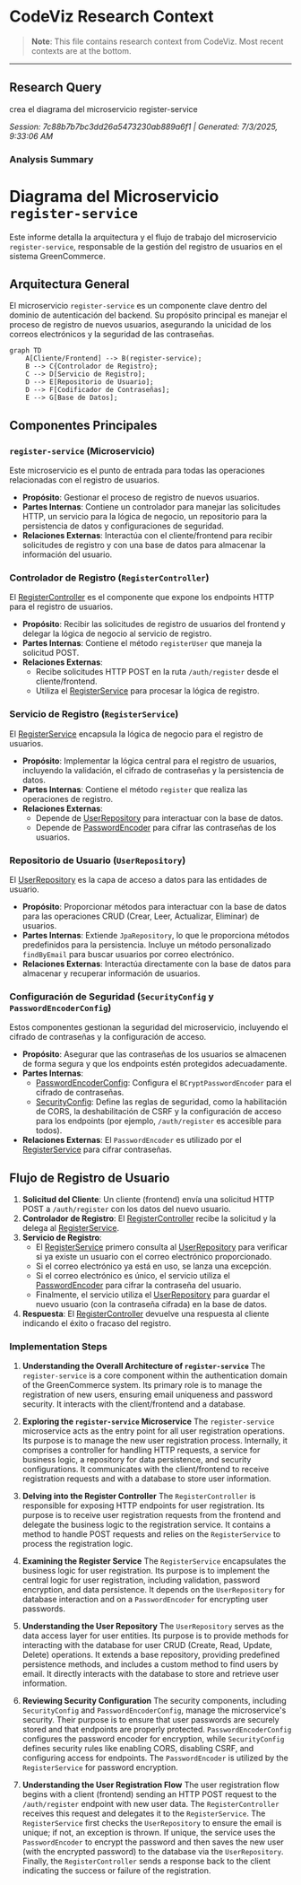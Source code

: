 # CodeViz Research Context

> **Note**: This file contains research context from CodeViz. Most recent contexts are at the bottom.

---

## Research Query

crea el diagrama del microservicio register-service

*Session: 7c88b7b7bc3dd26a5473230ab889a6f1 | Generated: 7/3/2025, 9:33:06 AM*

### Analysis Summary

# Diagrama del Microservicio `register-service`

Este informe detalla la arquitectura y el flujo de trabajo del microservicio `register-service`, responsable de la gestión del registro de usuarios en el sistema GreenCommerce.

## Arquitectura General

El microservicio `register-service` es un componente clave dentro del dominio de autenticación del backend. Su propósito principal es manejar el proceso de registro de nuevos usuarios, asegurando la unicidad de los correos electrónicos y la seguridad de las contraseñas.

```mermaid
graph TD
    A[Cliente/Frontend] --> B(register-service);
    B --> C{Controlador de Registro};
    C --> D[Servicio de Registro];
    D --> E[Repositorio de Usuario];
    D --> F[Codificador de Contraseñas];
    E --> G[Base de Datos];
```

## Componentes Principales

### **`register-service`** (Microservicio)
Este microservicio es el punto de entrada para todas las operaciones relacionadas con el registro de usuarios.
*   **Propósito**: Gestionar el proceso de registro de nuevos usuarios.
*   **Partes Internas**: Contiene un controlador para manejar las solicitudes HTTP, un servicio para la lógica de negocio, un repositorio para la persistencia de datos y configuraciones de seguridad.
*   **Relaciones Externas**: Interactúa con el cliente/frontend para recibir solicitudes de registro y con una base de datos para almacenar la información del usuario.

### **Controlador de Registro** (`RegisterController`)
El [RegisterController](file:Backend/Domains/Authentication/Register/app/register-service/src/main/java/com/greencommerce/register_service/controller/RegisterController.java) es el componente que expone los endpoints HTTP para el registro de usuarios.
*   **Propósito**: Recibir las solicitudes de registro de usuarios del frontend y delegar la lógica de negocio al servicio de registro.
*   **Partes Internas**: Contiene el método `registerUser` que maneja la solicitud POST.
*   **Relaciones Externas**:
    *   Recibe solicitudes HTTP POST en la ruta `/auth/register` desde el cliente/frontend.
    *   Utiliza el [RegisterService](file:Backend/Domains/Authentication/Register/app/register-service/src/main/java/com/greencommerce/register_service/service/RegisterService.java) para procesar la lógica de registro.

### **Servicio de Registro** (`RegisterService`)
El [RegisterService](file:Backend/Domains/Authentication/Register/app/register-service/src/main/java/com/greencommerce/register_service/service/RegisterService.java) encapsula la lógica de negocio para el registro de usuarios.
*   **Propósito**: Implementar la lógica central para el registro de usuarios, incluyendo la validación, el cifrado de contraseñas y la persistencia de datos.
*   **Partes Internas**: Contiene el método `register` que realiza las operaciones de registro.
*   **Relaciones Externas**:
    *   Depende de [UserRepository](file:Backend/Domains/Authentication/Register/app/register-service/src/main/java/com/greencommerce/register_service/repository/UserRepository.java) para interactuar con la base de datos.
    *   Depende de [PasswordEncoder](file:Backend/Domains/Authentication/Register/app/register-service/src/main/java/com/greencommerce/register_service/security/PasswordEncoderConfig.java) para cifrar las contraseñas de los usuarios.

### **Repositorio de Usuario** (`UserRepository`)
El [UserRepository](file:Backend/Domains/Authentication/Register/app/register-service/src/main/java/com/greencommerce/register_service/repository/UserRepository.java) es la capa de acceso a datos para las entidades de usuario.
*   **Propósito**: Proporcionar métodos para interactuar con la base de datos para las operaciones CRUD (Crear, Leer, Actualizar, Eliminar) de usuarios.
*   **Partes Internas**: Extiende `JpaRepository`, lo que le proporciona métodos predefinidos para la persistencia. Incluye un método personalizado `findByEmail` para buscar usuarios por correo electrónico.
*   **Relaciones Externas**: Interactúa directamente con la base de datos para almacenar y recuperar información de usuarios.

### **Configuración de Seguridad** (`SecurityConfig` y `PasswordEncoderConfig`)
Estos componentes gestionan la seguridad del microservicio, incluyendo el cifrado de contraseñas y la configuración de acceso.
*   **Propósito**: Asegurar que las contraseñas de los usuarios se almacenen de forma segura y que los endpoints estén protegidos adecuadamente.
*   **Partes Internas**:
    *   [PasswordEncoderConfig](file:Backend/Domains/Authentication/Register/app/register-service/src/main/java/com/greencommerce/register_service/security/PasswordEncoderConfig.java): Configura el `BCryptPasswordEncoder` para el cifrado de contraseñas.
    *   [SecurityConfig](file:Backend/Domains/Authentication/Register/app/register-service/src/main/java/com/greencommerce/register_service/security/SecurityConfig.java): Define las reglas de seguridad, como la habilitación de CORS, la deshabilitación de CSRF y la configuración de acceso para los endpoints (por ejemplo, `/auth/register` es accesible para todos).
*   **Relaciones Externas**: El `PasswordEncoder` es utilizado por el [RegisterService](file:Backend/Domains/Authentication/Register/app/register-service/src/main/java/com/greencommerce/register_service/service/RegisterService.java) para cifrar contraseñas.

## Flujo de Registro de Usuario

1.  **Solicitud del Cliente**: Un cliente (frontend) envía una solicitud HTTP POST a `/auth/register` con los datos del nuevo usuario.
2.  **Controlador de Registro**: El [RegisterController](file:Backend/Domains/Authentication/Register/app/register-service/src/main/java/com/greencommerce/register_service/controller/RegisterController.java) recibe la solicitud y la delega al [RegisterService](file:Backend/Domains/Authentication/Register/app/register-service/src/main/java/com/greencommerce/register_service/service/RegisterService.java).
3.  **Servicio de Registro**:
    *   El [RegisterService](file:Backend/Domains/Authentication/Register/app/register-service/src/main/java/com/greencommerce/register_service/service/RegisterService.java) primero consulta al [UserRepository](file:Backend/Domains/Authentication/Register/app/register-service/src/main/java/com/greencommerce/register_service/repository/UserRepository.java) para verificar si ya existe un usuario con el correo electrónico proporcionado.
    *   Si el correo electrónico ya está en uso, se lanza una excepción.
    *   Si el correo electrónico es único, el servicio utiliza el [PasswordEncoder](file:Backend/Domains/Authentication/Register/app/register-service/src/main/java/com/greencommerce/register_service/security/PasswordEncoderConfig.java) para cifrar la contraseña del usuario.
    *   Finalmente, el servicio utiliza el [UserRepository](file:Backend/Domains/Authentication/Register/app/register-service/src/main/java/com/greencommerce/register_service/repository/UserRepository.java) para guardar el nuevo usuario (con la contraseña cifrada) en la base de datos.
4.  **Respuesta**: El [RegisterController](file:Backend/Domains/Authentication/Register/app/register-service/src/main/java/com/greencommerce/register_service/controller/RegisterController.java) devuelve una respuesta al cliente indicando el éxito o fracaso del registro.

### Implementation Steps

1. **Understanding the Overall Architecture of `register-service`**
   The `register-service` is a core component within the authentication domain of the GreenCommerce system. Its primary role is to manage the registration of new users, ensuring email uniqueness and password security. It interacts with the client/frontend and a database.

2. **Exploring the `register-service` Microservice**
   The `register-service` microservice acts as the entry point for all user registration operations. Its purpose is to manage the new user registration process. Internally, it comprises a controller for handling HTTP requests, a service for business logic, a repository for data persistence, and security configurations. It communicates with the client/frontend to receive registration requests and with a database to store user information.

3. **Delving into the Register Controller**
   The `RegisterController` is responsible for exposing HTTP endpoints for user registration. Its purpose is to receive user registration requests from the frontend and delegate the business logic to the registration service. It contains a method to handle POST requests and relies on the `RegisterService` to process the registration logic.

4. **Examining the Register Service**
   The `RegisterService` encapsulates the business logic for user registration. Its purpose is to implement the central logic for user registration, including validation, password encryption, and data persistence. It depends on the `UserRepository` for database interaction and on a `PasswordEncoder` for encrypting user passwords.

5. **Understanding the User Repository**
   The `UserRepository` serves as the data access layer for user entities. Its purpose is to provide methods for interacting with the database for user CRUD (Create, Read, Update, Delete) operations. It extends a base repository, providing predefined persistence methods, and includes a custom method to find users by email. It directly interacts with the database to store and retrieve user information.

6. **Reviewing Security Configuration**
   The security components, including `SecurityConfig` and `PasswordEncoderConfig`, manage the microservice's security. Their purpose is to ensure that user passwords are securely stored and that endpoints are properly protected. `PasswordEncoderConfig` configures the password encoder for encryption, while `SecurityConfig` defines security rules like enabling CORS, disabling CSRF, and configuring access for endpoints. The `PasswordEncoder` is utilized by the `RegisterService` for password encryption.

7. **Understanding the User Registration Flow**
   The user registration flow begins with a client (frontend) sending an HTTP POST request to the `/auth/register` endpoint with new user data. The `RegisterController` receives this request and delegates it to the `RegisterService`. The `RegisterService` first checks the `UserRepository` to ensure the email is unique; if not, an exception is thrown. If unique, the service uses the `PasswordEncoder` to encrypt the password and then saves the new user (with the encrypted password) to the database via the `UserRepository`. Finally, the `RegisterController` sends a response back to the client indicating the success or failure of the registration.

